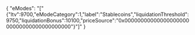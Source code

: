 {
  "eModes": "[\"{\"ltv\":9700,\"eModeCategory\":1,\"label\":\"Stablecoins\",\"liquidationThreshold\":9750,\"liquidationBonus\":10100,\"priceSource\":\"0x0000000000000000000000000000000000000000\"}\"]"
}
